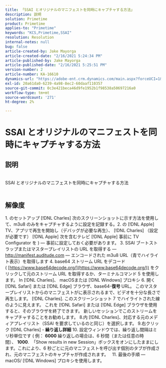 ```yaml
---
title: 「SSAI とオリジナルのマニフェストを同時にキャプチャする方法」
description: 説明
solution: Primetime
product: Primetime
applies-to: "Primetime"
keywords: "KCS,Primetime,SSAI"
resolution: Resolution
internal-notes: null
bug: false
article-created-by: Jake Mayorga
article-created-date: "2/16/2021 5:24:34 PM"
article-published-by: Jake Mayorga
article-published-date: "2/16/2021 5:25:51 PM"
version-number: 2
article-number: KA-16610
dynamics-url: "https://adobe-ent.crm.dynamics.com/main.aspx?forceUCI=1&pagetype=entityrecord&etn=knowledgearticle&id=fd0d47d2-7b70-eb11-a812-00224809a536"
exl-id: 20a61da0-6239-4a98-8ec2-60daaf110357
source-git-commit: 0c3e421beca46d9fe1952b1f98538a50697216a0
workflow-type: tm+mt
source-wordcount: '271'
ht-degree: 2%

---
```


# SSAI とオリジナルのマニフェストを同時にキャプチャする方法

## 説明

<br>SSAI とオリジナルのマニフェストを同時にキャプチャする方法<br><br>



## 解像度




1. のセットアップ [!DNL Charles] 次のスクリーンショットに示す方法を使用して、m3u8 のみをキャプチャするように設定を記録する。2. の [!DNL Apple] TV、アプリで再生を開始し（デバッグが必要な再生）、 [!DNL Charles] （設定が必要です） [!DNL Apple] 次を含むテレビ [!DNL Apple] 事前に TV Configurator を ) — 事前に設定しておく必要があります。  3. SSAI ブートストラップまたはマスタープレイリストの URL を取得する —http://manifest.auditude.com — エンコードされた m3u8 URL（青でハイライト表示）を取得します 4. base64 ストリーム URL をデコード ( [https://www.base64decode.org/](https://www.base64decode.org/)) をクリックして元のストリーム URL を取得するか、ターミナルコマンド 5 を使用します。 In [!DNL Charles]、 macOSまたは [!DNL Windows] プロキシ 6. 開く [!DNL Safari] または [!DNL Edge] ブラウザ、base64-<b>復号</b> URL。 このマスタープレイリストからのマニフェストがに表示されるまで、ビデオを十分な長さで再生します。 [!DNL Charles]. このスクリーンショット 7 でハイライトされた線のように見えます。 これを [!DNL Safari] または [!DNL Edge] ブラウザを使用すると、そのブラウザを終了できます。 新しいセッションでこのストリームをキャプチャすることをお勧めします。  8.内 [!DNL Charles]、対応する元のメディアプレイリスト（SSAI を要求しているのと同じ）を選択します。 9.右クリック [!DNL Charles] - <b>繰り返し詳細</b>  10. 設定ウィンドウでは、繰り返し間隔はミリ秒単位です ( 例： <b>6000</b> 繰り返しの場合は、6 秒間（または任意の時間）、 <b>1000</b>.  「Show results in new Session」ボックスをオンにしたままにします。これにより、6 秒ごとに元のマニフェストを呼び出す個別のタブが作成され、元のマニフェストのキャプチャが作成されます。   11. 最後の手順 — macOS/ [!DNL Windows] プロキシを使用します。
